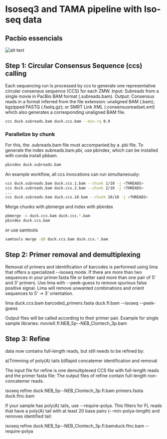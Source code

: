 # Isoseq3 and TAMA pipeline with Iso-seq data

## Pacbio essencials


![alt text](https://ccs.how/img/generate-hifi.png)



## Step 1: Circular Consensus Sequence (ccs) calling

Each sequencing run is processed by ccs to generate one representative circular consensus sequence (CCS) for each ZMW.
Input: Subreads from a single movie in PacBio BAM format (.subreads.bam).
Output: Consensus reads in a format inferred from the file extension: unaligned BAM (.bam); bgzipped FASTQ (.fastq.gz); 
or SMRT Link XML (.consensusreadset.xml) which also generates a corresponding unaligned BAM file.

```bash
ccs duck.subreads.bam duck.ccs.bam --min-rq 0.9
```
### Parallelize by chunk

For this, the .subreads.bam file must accompanied by a .pbi file. To generate the index subreads.bam.pbi, use pbindex, which can be installed with conda install pbbam.
```bash
pbindex duck.subreads.bam
```
An example workflow, all ccs invocations can run simultaneously:
```bash
ccs duck.subreads.bam duck.ccs.1.bam --chunk 1/10 -j <THREADS>
ccs duck.subreads.bam duck.ccs.2.bam --chunk 2/10 -j <THREADS>
...
ccs duck.subreads.bam duck.ccs.10.bam --chunk 10/10 -j <THREADS>
```
Merge chunks with pbmerge and index with pbindex
```bash
pbmerge -o duck.ccs.bam duck.ccs.*.bam
pbindex duck.ccs.bam
 ```
or use samtools
```bash
samtools merge -@8 duck.ccs.bam duck.ccs.*.bam
```
## Step 2: Primer removal and demultiplexing
Removal of primers and identification of barcodes is performed using lima that offers a specialized --isoseq mode. 
If there are more than two sequences in your primer.fasta file or better said more than one pair of 5' and 3' primers.
Use lima with --peek-guess to remove spurious false positive signal. Lima will remove unwanted combinations and orient sequences to 5' → 3' orientation.

lima duck.ccs.bam barcoded_primers.fasta duck.fl.bam --isoseq --peek-guess

Output files will be called according to their primer pair. Example for single sample libraries: movieX.fl.NEB_5p--NEB_Clontech_3p.bam

## Step 3: Refine
data now contains full-length reads, but still needs to be refined by:

a)Trimming of poly(A) tails
b)Rapid concatemer identification and removal

The input file for refine is one demultiplexed CCS file with full-length reads and the primer fasta file:
The output files of refine contain full-length non-concatemer reads.

isoseq refine duck.NEB_5p--NEB_Clontech_3p.fl.bam primers.fasta duck.flnc.bam


If your sample has poly(A) tails, use --require-polya. This filters for FL reads that have a poly(A) tail with at least 20 base pairs (--min-polya-length) and removes identified tail:

isoseq refine duck.NEB_5p--NEB_Clontech_3p.fl.bamduck.flnc.bam --require-polya
